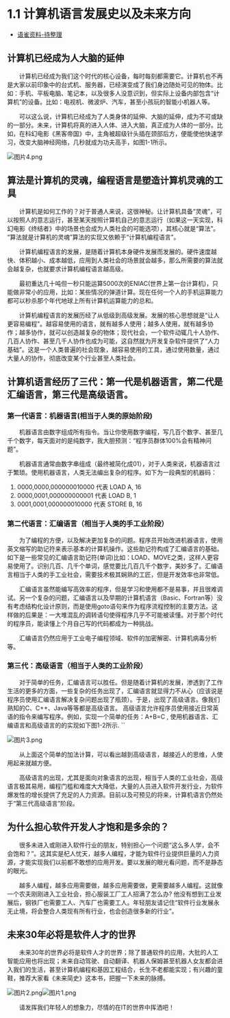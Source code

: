 # 1.1 计算机语言发展史以及未来方向

- [语雀资料-待整理](https://www.yuque.com/zeroll/read/gzgwds/edit)


## 计算机已经成为人大脑的延伸

　　计算机已经成为我们这个时代的核心设备，每时每刻都需要它。计算机也不再是大家以前印象中的台式机、服务器，已经演变成了我们身边随处可见的物体。比如：手机、平板电脑、笔记本，以及很多人没意识到，但实际上设备内部包含“计算机”的设备。比如：电视机、微波炉、汽车，甚至小孩玩的智能小机器人等。

　　可以这么说，计算机已经成为了人类身体的延伸、大脑的延伸，成为不可或缺的一部分。未来，计算机将真的进入人体、进入大脑，真正成为人体的一部分。比如，在科幻电影《黑客帝国》中，主角被超级针头插在颈部后方，便能使他快速学习，改变大脑神经网络，几秒就成为功夫高手，如图1-1所示。

![图片4.png](https://www.sxt.cn/360shop/Public/admin/UEditor/20170515/1494834467868650.png "1494834467868650.png")

## 算法是计算机的灵魂，编程语言是塑造计算机灵魂的工具

　　计算机是如何工作的？对于普通人来说，这很神秘。让计算机具备“灵魂”，可以按照人的意志运行，甚至某天按照计算机自己的意志运行（如果这一天实现，科幻电影《终结者》中的场景也会成为人类社会的可能选项），其核心就是“算法”。 “算法就是计算机的灵魂”算法的实现又依赖于“计算机编程语言”。

　　计算机编程语言的发展，是随着计算机本身硬件发展而发展的。硬件速度越快、体积越小、成本越低，应用到人类社会的场景就会越多，那么所需要的算法就会越复杂，也就要求计算机编程语言越高级。

　　最初重达几十吨但一秒只能运算5000次的ENIAC(世界上第一台计算机)，只能做非常小的应用，比如：某些情况的弹道计算。现在任何一个人的手机运算能力都可以秒杀那个年代地球上所有计算机运算能力的总和。

　　计算机编程语言的发展历经了从低级到高级发展。发展的核心思想就是“让人更容易编程”。越容易使用的语言，就有越多人使用；越多人使用，就有越多协作；越多协作，就可以创造越复杂的物体；现代社会，一个软件动辄几十人协作、几百人协作、甚至几千人协作也成为可能，这自然就为开发复杂软件提供了“人力基础”。这是一个人类普遍的社会现象，越容易使用的工具，通过使用数量，通过大量人的协作，彻底改变某个行业甚至人类社会。

## 计算机语言经历了三代：第一代是机器语言，第二代是汇编语言，第三代是高级语言。

### 第一代语言：机器语言(相当于人类的原始阶段)

　　机器语言由数字组成所有指令。当让你使用数字编程，写几百个数字、甚至几千个数字，每天面对的是纯数字，我大胆预测：“程序员群体100%会有精神问题”。

　　机器语言通常由数字串组成（最终被简化成01），对于人类来说，机器语言过于繁琐。使用机器语言，人类无法编出复杂的程序。如下为一段典型的机器码：

1. 0000,0000,000000010000 代表 LOAD A, 16
2. 0000,0001,000000000001 代表 LOAD B, 1
3. 0001,0001,000000010000 代表 STORE B, 16

### 第二代语言：汇编语言（相当于人类的手工业阶段）

　　为了编程的方便，以及解决更加复杂的问题。程序员开始改进机器语言，使用英文缩写的助记符来表示基本的计算机操作。这些助记符构成了汇编语言的基础。如下是一些常见的汇编语言助记符(单词)比如：LOAD、MOVE之类，这样人更容易使用了。识别几百、几千个单词，感觉要比几百几千个数字，美妙多了。汇编语言相当于人类的手工业社会，需要技术极其娴熟的工匠，但是开发效率也非常低。

　　汇编语言虽然能编写高效率的程序，但是学习和使用都不是易事，并且很难调试。另一个复杂的问题，汇编语言以及早期的计算机语言（Basic、Fortran等）没有考虑结构化设计原则，而是使用goto语句来作为程序流程控制的主要方法。这样做的后果是：一大堆混乱的调转语句使得程序几乎不可能被读懂。对于那个时代的程序员，能读懂上个月自己写的代码都成为一种挑战。

　　汇编语言仍然应用于工业电子编程领域、软件的加密解密、计算机病毒分析等。

### 第三代：高级语言（相当于人类的工业阶段）

　　对于简单的任务，汇编语言可以胜任。但是随着计算机的发展，渗透到了工作生活的更多的方面，一些复杂的任务出现了，汇编语言就显得力不从心（应该说是程序员使用汇编语言解决复杂问题出现了瓶颈）。于是，出现了高级语言。像我们熟知的C、C++、Java等等都是高级语言。 高级语言允许程序员使用接近日常英语的指令来编写程序。例如，实现一个简单的任务：A+B=C  , 使用机器语言、汇编语言和高级语言的的实现如下图1-2所示. ``

![图片3.png](https://www.sxt.cn/360shop/Public/admin/UEditor/20170515/1494834483891550.png "1494834483891550.png")

　　从上面这个简单的加法计算，可以看出越到高级语言，越接近人的思维，人使用起来就越方便。

　　高级语言的出现，尤其是面向对象语言的出现，相当于人类的工业社会，高级语言极其易用，编程门槛和难度大大降低，大量的人员进入软件开发行业，为软件爆发性的增长提供了充足的人力资源。目前以及可预见的将来，计算机语言仍然处于“第三代高级语言”阶段。

## 为什么担心软件开发人才饱和是多余的？

　　很多未进入或刚进入软件行业的朋友，特别担心一个问题“这么多人学，会不会饱和？”。这其实是杞人忧天，越多人编程，才能为软件行业提供巨量的人力资源，才能实现我们以前都不敢想的应用开发。要以发展的眼光看问题，而不是静态的眼光。

　　越多人编程，越多应用需要做，越多应用需要做，更需要越多人编程。这就像一个农夫刚刚进入工业社会，担心服装工厂工人招满了怎么办? 他没有想到工业发展后，钢铁厂也需要工人、汽车厂也需要工人。年轻朋友请记住“软件行业发展永无止境，将会整合人类现有所有行业，也会创造很多新的行业”。

## 未来30年必将是软件人才的世界

　　未来30年的世界必将是软件人才的世界；除了普通软件的应用，大批的人工智能应用也将出现；未来自动驾驶、自动翻译、机器人保姆甚至机器人女友都会进入我们的生活，甚至计算机编程和基因工程结合，长生不老都能实现；有兴趣的童鞋，推荐大家看《未来简史》这本书，把握一下未来的脉搏。

![图片2.png](https://www.sxt.cn/360shop/Public/admin/UEditor/20170515/1494834494868544.png "1494834494868544.png")![图片1.png](https://www.sxt.cn/360shop/Public/admin/UEditor/20170515/1494834503277552.png "1494834503277552.png")

　　请发挥我们年轻人的想象力，尽情的在IT的世界中挥洒吧！
